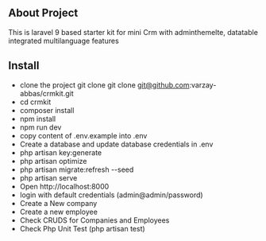 ## About Project

This is laravel 9 based starter kit for mini Crm with adminthemelte, datatable integrated multilanguage features

## Install

-   clone the project git clone git clone git@github.com:varzay-abbas/crmkit.git
-   cd crmkit
-   composer install
-   npm install
-   npm run dev
-   copy content of .env.example into .env
-   Create a database and update database credentials in .env
-   php artisan key:generate
-   php artisan optimize
-   php artisan migrate:refresh --seed
-   php artisan serve
-   Open http://localhost:8000
-   login with default credentials (admin@admin/password)
-   Create a New company
-   Create a new employee
-   Check CRUDS for Companies and Employees
-   Check Php Unit Test (php artisan test)
